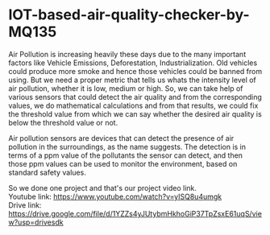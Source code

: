 # IOT-based-air-quality-checker-by-MQ135

Air Pollution is increasing heavily these days due to the many important factors like Vehicle Emissions, Deforestation, Industrialization. Old vehicles could produce more smoke and hence those vehicles could be banned from using. But we need a proper metric that tells us whats the intensity level of air pollution, whether it is low, medium or high. So, we can take help of various sensors that could detect the air quality and from the corresponding values, we do mathematical calculations and from that results, we could fix the threshold value from which we can say whether the desired air quality is below the threshold value or not. 
    
Air pollution sensors are devices that can detect the presence of air 
pollution in the surroundings, as the name suggests. The detection is in terms of a 
ppm value of the pollutants the sensor can detect, and then those ppm values can 
be used to monitor the environment, based on standard safety values.

So we done one project and that's our project video link.  
Youtube link: https://www.youtube.com/watch?v=yISQ8u4umgk  
Drive link: https://drive.google.com/file/d/1YZZs4yJUtybmHkhoGiP37TpZsxE61uqS/view?usp=drivesdk
